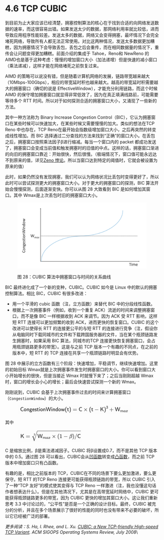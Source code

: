 # 4.6 TCP CUBIC

到目前为止大家应该已经清楚，拥塞控制算法的核心在于找到合适的向网络发送数据的速率，而这很容易出错。如果发送太少的数据，那网络利用率就比较低，进而导致应用程序性能较差。发送太多的数据，网络又会变得拥塞，最坏情况下会完全堵死网络，导致所有人都无法正常使用。对比这两种情况，发送太多数据更加糟糕，因为拥塞情况下会导致丢包，丢包之后会重传，而在相同数据量的情况下，重传会让问题变得更加糟糕。前面介绍的集成于 Tahoe，Reno和 NewReno 的 AIMD也是基于这种考虑：慢慢的增加窗口大小（加法递增）但是快速的减小窗口（乘法递减），这样才能在网络堵死之前恢复过来。

AIMD 的策略可以说没有错，但是随着计算机网络的发展，链路带宽越来越大（10Mbps-100Gbps），相应的带宽延时积也越来越大。越高的带宽延时积需要越大的拥塞窗口（确切的说是 EffectiveWindow），才能充分利用链路，而这个时候 AIMD 的保守增加拥塞窗口就显得非常低效了，因为在真正填满线路前，可能需要等待多个 RTT 时间。所以对于如何探测合适的拥塞窗口大小，又涌现了一些新的方法。

其中一种方法称为 Binary Increase Congestion Control（BIC），它认为拥塞窗口在某些时候可以快速加大，在某些时候又需要慢慢的加大。类似的想法在TCP Reno 中也存在，TCP Reno在最开始会指数级增加窗口大小，之后再突然的转变成线性增加。而 BIC 选择通过二分查找的方法来找到“正确”的窗口大小。在丢包之后，拥塞窗口按照乘法因子β进行缩减。每当一个窗口内的 packet 都成功发送了，拥塞窗口会变成当前值和触发拥塞时的旧值的中点。这样的话，拥塞窗口渐进的向旧的拥塞窗口靠近：开始很快，然后很慢。（极端情况下，窗口值可能永远达不到原来的值，详见[Zeno 悖论](https://en.wikipedia.org/wiki/Zeno's\_paradoxes)。所以当窗口达到特定的阈值时，它就会被设置为原来的值）

此时，如果仍然没有发现拥塞，我们可以认为网络状况比丢包时变得更好了，所以此时可以尝试探测更大的拥塞窗口大小。对于更大的拥塞窗口的探测，BIC 算法开始会慢慢探测，后面逐渐变快。你可以从图 28 大致看到 BIC 是如何增加其窗口。其中 Wmax是上次丢包时旧的拥塞窗口大小。

<figure><img src="../.gitbook/assets/image (13).png" alt=""><figcaption><p>图 28：CUBIC 算法中拥塞窗口与时间的关系曲线</p></figcaption></figure>

BIC 最终进化成了一个新的变种，CUBIC。CUBIC 如今是 Linux 中的默认的拥塞控制算法。相比 BIC，CUBIC 有很多改进：

* 用一个平滑的 cubic 函数（注，立方函数）来替代 BIC 中的分段线性函数。
* 根据上一次拥塞事件（例如，收到一个重复 ACK）流逝的时间来调整拥塞窗口，而不是像 BIC 一样根据收到 ACK 来调节。因为 ACK 受 RTT 影响，这样短 RTT 连接可以更加频繁的收到 ACK，进而更快的恢复窗口。CUBIC 的这个改进可以使得长 RTT 的连接更公平的与短 RTT 的连接进行竞争（注，假设你从电脑同时下载同城市的文件和下载跨国服务器的文件，当在某个瓶颈链路发生拥塞时，如果采用 BIC 算法，同城市的TCP 连接更快恢复拥塞窗口，会占用瓶颈链路更多的带宽）。这是与之前 TCP 版本一个有趣的不同点，在之前的版本中，短 RTT 的 TCP 连接在共享一个瓶颈链路时明显会有优势。

图 28 中展示的立方函数有三个阶段：快速增加，平稳调节，继续快速增加。这里的初始目标 Wmax就是上次拥塞事件发生时拥塞窗口的大小。你可以看到窗口大小开始增长的很快，但是当接近 Wmax 时就慢下来了；之后当刚刚超越 Wmax 时，窗口的增长会小心的增长；最后会快速尝试探测一个新的 Wmax。

刚刚说到，CUBIC 会基于上次拥塞事件过去的时间来计算拥塞窗口（`CongestionWindow`）的大小。

<figure><img src="../.gitbook/assets/image (14).png" alt="" width="373"><figcaption></figcaption></figure>

其中

<figure><img src="../.gitbook/assets/image (15).png" alt="" width="212"><figcaption></figcaption></figure>

C 是缩放比例，β是乘法递减因子。CUBIC 将β设置成0.7，而不是其他 TCP 版本中的 0.5。通过图 28 可以看出，CUBIC会从[凹函数](https://en.wikipedia.org/wiki/Concave\_function)转变成[凸函数](https://en.wikipedia.org/wiki/Convex\_function)，而之前 TCP 版本中增加窗口只有凸函数。

有趣的是，相比之前版本的 TCP，CUBIC在不同的场景下要么更加激进，要么更保守。短 RTT 的TCP Reno 连接更可能获得瓶颈链路的带宽，所以 CUBIC 引入了一种“TCP 友好”的模式使其变得与 TCP Reno 一样激进（注，我也没懂这句话作者想表达什么）。但是在其他清况下，尤其是在高带宽延时网络中，CUBIC 更可能获得瓶颈链路更多的带宽，因为 CUBIC 更快的增加其窗口大小。这让我们重新思考 3.3 中讨论过的，“公平性”是否是一个正确的设计目标。最终，CUBIC 被充分的分析，并且在多个场景展示了很好的性能的同时也没有带来不必要的破坏，所以它已经被广泛的部署。

_更多阅读：S. Ha, I. Rhee, and L. Xu._ [_CUBIC: a New TCP-friendly High-speed TCP Variant_](https://www.cs.princeton.edu/courses/archive/fall16/cos561/papers/Cubic08.pdf)_. ACM SIGOPS Operating Systems Review, July 2008_\
